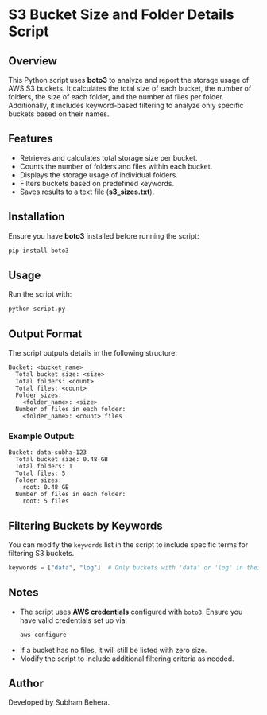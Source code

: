 # S3 Bucket Size and Folder Details Script

## Overview
This Python script uses **boto3** to analyze and report the storage usage of AWS S3 buckets. It calculates the total size of each bucket, the number of folders, the size of each folder, and the number of files per folder. Additionally, it includes keyword-based filtering to analyze only specific buckets based on their names.

## Features
- Retrieves and calculates total storage size per bucket.
- Counts the number of folders and files within each bucket.
- Displays the storage usage of individual folders.
- Filters buckets based on predefined keywords.
- Saves results to a text file (**s3_sizes.txt**).

## Installation
Ensure you have **boto3** installed before running the script:
```sh
pip install boto3
```

## Usage
Run the script with:
```sh
python script.py
```

## Output Format
The script outputs details in the following structure:
```
Bucket: <bucket_name>
  Total bucket size: <size>
  Total folders: <count>
  Total files: <count>
  Folder sizes:
    <folder_name>: <size>
  Number of files in each folder:
    <folder_name>: <count> files
```

### Example Output:
```
Bucket: data-subha-123
  Total bucket size: 0.48 GB
  Total folders: 1
  Total files: 5
  Folder sizes:
    root: 0.48 GB
  Number of files in each folder:
    root: 5 files
```

## Filtering Buckets by Keywords
You can modify the `keywords` list in the script to include specific terms for filtering S3 buckets.
```python
keywords = ["data", "log"]  # Only buckets with 'data' or 'log' in their names will be processed
```

## Notes
- The script uses **AWS credentials** configured with `boto3`. Ensure you have valid credentials set up via:
  ```sh
  aws configure
  ```
- If a bucket has no files, it will still be listed with zero size.
- Modify the script to include additional filtering criteria as needed.

## Author
Developed by Subham Behera.

